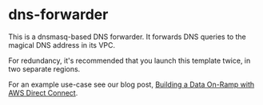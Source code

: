# dns-forwarder

This is a dnsmasq-based DNS forwarder. It forwards DNS queries to the magical DNS address in its VPC.

For redundancy, it's recommended that you launch this template twice, in two separate regions.

For an example use-case see our blog post, [Building a Data On-Ramp with AWS Direct Connect](https://blog.tempus-ex.com/building-a-data-on-ramp-with-aws-direct-connect/).
